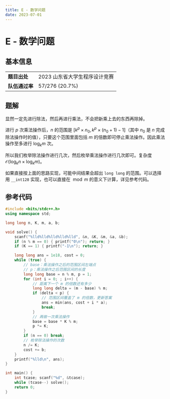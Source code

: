 ```yaml
---
title: E - 数学问题
date: 2023-07-01
---
```


# E - 数学问题

## 基本信息

<table>
<tr>
<td><b>题目出处</b></td><td>2023 山东省大学生程序设计竞赛</td>
</tr>
<tr>
<td><b>队伍通过率</b></td><td>57/276 (20.7%)</td>
</tr>
</table>

## 题解

显然一定先进行除法，然后再进行乘法，不会把新乘上去的东西再除掉。

进行 $p$ 次乘法操作后，$n$ 的范围是 $[k^p \times n_0, k^p \times (n_0 + 1) - 1]$（其中 $n_0$ 是 $n$ 完成除法操作时的值），只要这个范围里面包括 $m$ 的倍数即可停止乘法操作。因此乘法操作至多进行 $\log_k m$ 次。

所以我们枚举除法操作进行几次，然后枚举乘法操作进行几次即可。复杂度 $\mathcal{O}(\log_k n \times \log_k m)$。

如果直接按上面的思路实现，可能中间结果会超出 `long long` 的范围。可以选择用 `__int128` 实现，也可以直接在 $\bmod m$ 的意义下计算，详见参考代码。

## 参考代码

```c++ linenums="1"
#include <bits/stdc++.h>
using namespace std;

long long n, K, m, a, b;

void solve() {
    scanf("%lld%lld%lld%lld%lld", &n, &K, &m, &a, &b);
    if (n % m == 0) { printf("0\n"); return; }
    if (K == 1) { printf("-1\n"); return; }

    long long ans = 1e18, cost = 0;
    while (true) {
        // base：乘法操作之后的范围区间左端点
        // p：乘法操作之后范围区间的长度
        long long base = n % m, p = 1;
        for (int i = 0; ; i++) {
            // 距离下一个 m 的倍数还有多少
            long long delta = (m - base) % m;
            if (delta < p) {
                // 范围区间覆盖了 m 的倍数，更新答案
                ans = min(ans, cost + i * a);
                break;
            }
            // 再做一次乘法操作
            base = base * K % m;
            p *= K;
        }
        if (n == 0) break;
        // 枚举除法操作的次数
        n /= K;
        cost += b;
    }
    printf("%lld\n", ans);
}

int main() {
    int tcase; scanf("%d", &tcase);
    while (tcase--) solve();
    return 0;
}
```
